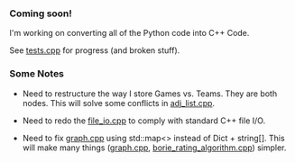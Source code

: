### Coming soon!

I'm working on converting all of the Python code into C++ Code.

See [tests.cpp](tests/tests.cpp) for progress (and broken stuff).

### Some Notes

* Need to restructure the way I store Games vs. Teams. They are both nodes.
This will solve some conflicts in [adj_list.cpp](includes/adj_list.cpp).

* Need to redo the [file_io.cpp](includes/file_io.cpp) to comply with standard C++ file I/O.

* Need to fix [graph.cpp](includes/graph.cpp) using std::map<> instead of Dict + string[]. This will make many things ([graph.cpp](includes/graph.cpp), [borie_rating_algorithm.cpp](includes/borie_rating_algorithm.cpp)) simpler.